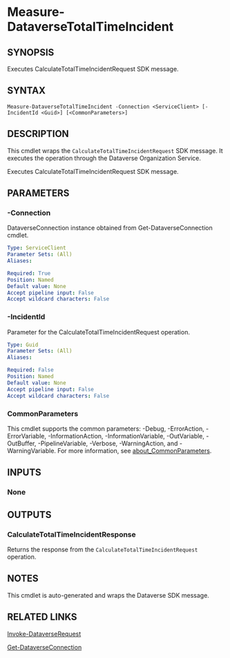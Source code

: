 # Measure-DataverseTotalTimeIncident

## SYNOPSIS
Executes CalculateTotalTimeIncidentRequest SDK message.

## SYNTAX

```
Measure-DataverseTotalTimeIncident -Connection <ServiceClient> [-IncidentId <Guid>] [<CommonParameters>]
```

## DESCRIPTION

This cmdlet wraps the `CalculateTotalTimeIncidentRequest` SDK message. It executes the operation through the Dataverse Organization Service.

Executes CalculateTotalTimeIncidentRequest SDK message.

## PARAMETERS

### -Connection
DataverseConnection instance obtained from Get-DataverseConnection cmdlet.

```yaml
Type: ServiceClient
Parameter Sets: (All)
Aliases:

Required: True
Position: Named
Default value: None
Accept pipeline input: False
Accept wildcard characters: False
```
### -IncidentId
Parameter for the CalculateTotalTimeIncidentRequest operation.

```yaml
Type: Guid
Parameter Sets: (All)
Aliases:

Required: False
Position: Named
Default value: None
Accept pipeline input: False
Accept wildcard characters: False
```
### CommonParameters
This cmdlet supports the common parameters: -Debug, -ErrorAction, -ErrorVariable, -InformationAction, -InformationVariable, -OutVariable, -OutBuffer, -PipelineVariable, -Verbose, -WarningAction, and -WarningVariable. For more information, see [about_CommonParameters](http://go.microsoft.com/fwlink/?LinkID=113216).

## INPUTS

### None

## OUTPUTS

### CalculateTotalTimeIncidentResponse

Returns the response from the `CalculateTotalTimeIncidentRequest` operation.

## NOTES

This cmdlet is auto-generated and wraps the Dataverse SDK message.

## RELATED LINKS

[Invoke-DataverseRequest](Invoke-DataverseRequest.md)

[Get-DataverseConnection](Get-DataverseConnection.md)
